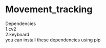 # Movement_tracking
Dependencies <br/>
1.cv2 <br/>
2.keyboard <br/>
you can install these dependencies using pip
